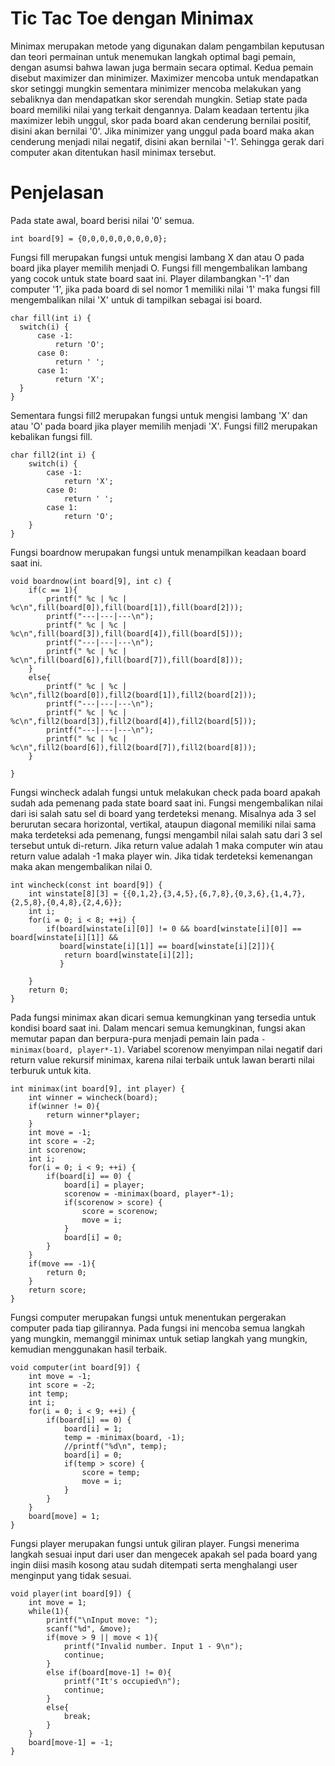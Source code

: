 # Tic Tac Toe dengan Minimax
  Minimax merupakan metode yang digunakan dalam pengambilan keputusan dan teori permainan untuk menemukan langkah optimal bagi pemain, dengan asumsi bahwa lawan juga bermain secara optimal. Kedua pemain disebut maximizer dan minimizer. Maximizer mencoba untuk mendapatkan skor setinggi mungkin sementara minimizer mencoba melakukan yang sebaliknya dan mendapatkan skor serendah mungkin. Setiap state pada board memiliki nilai yang terkait dengannya. Dalam keadaan tertentu jika maximizer lebih unggul, skor pada board akan cenderung bernilai positif, disini akan bernilai '0'. Jika minimizer yang unggul pada board maka akan cenderung menjadi nilai negatif, disini akan bernilai '-1'. Sehingga gerak dari computer akan ditentukan hasil minimax tersebut.
  
# Penjelasan
  Pada state awal, board berisi nilai '0' semua.
  ``` 
  int board[9] = {0,0,0,0,0,0,0,0,0}; 
  ```
  Fungsi fill merupakan fungsi untuk mengisi lambang X dan atau O pada board jika player memilih menjadi O. Fungsi fill mengembalikan lambang yang cocok untuk state board saat ini. Player dilambangkan '-1' dan computer '1', jika pada board di sel nomor 1 memiliki nilai '1' maka fungsi fill mengembalikan nilai 'X' untuk di tampilkan sebagai isi board.
  ```
  char fill(int i) {
    switch(i) {
        case -1:
            return 'O';
        case 0:
            return ' ';
        case 1:
            return 'X';
    }
}
```
Sementara fungsi fill2 merupakan fungsi untuk mengisi lambang 'X' dan atau 'O' pada board jika player memilih menjadi 'X'. Fungsi fill2 merupakan kebalikan fungsi fill.
```
char fill2(int i) {
    switch(i) {
        case -1:
            return 'X';
        case 0:
            return ' ';
        case 1:
            return 'O';
    }
}

```
Fungsi boardnow merupakan fungsi untuk menampilkan keadaan board saat ini.
```
void boardnow(int board[9], int c) {
	if(c == 1){
		printf(" %c | %c | %c\n",fill(board[0]),fill(board[1]),fill(board[2]));
	    printf("---|---|---\n");
	    printf(" %c | %c | %c\n",fill(board[3]),fill(board[4]),fill(board[5]));
	    printf("---|---|---\n");
	    printf(" %c | %c | %c\n",fill(board[6]),fill(board[7]),fill(board[8]));
	}
	else{
		printf(" %c | %c | %c\n",fill2(board[0]),fill2(board[1]),fill2(board[2]));
	    printf("---|---|---\n");
	    printf(" %c | %c | %c\n",fill2(board[3]),fill2(board[4]),fill2(board[5]));
	    printf("---|---|---\n");
	    printf(" %c | %c | %c\n",fill2(board[6]),fill2(board[7]),fill2(board[8]));
	}
    
}
```
Fungsi wincheck adalah fungsi untuk melakukan check pada board apakah sudah ada pemenang pada state board saat ini. Fungsi mengembalikan nilai dari isi salah satu sel di board yang terdeteksi menang. Misalnya ada 3 sel berurutan secara horizontal, vertikal, ataupun diagonal memiliki nilai sama maka terdeteksi ada pemenang, fungsi mengambil nilai salah satu dari 3 sel tersebut untuk di-return. Jika return value adalah 1 maka computer win atau return value adalah -1 maka player win. Jika tidak terdeteksi kemenangan maka akan mengembalikan nilai 0.
```
int wincheck(const int board[9]) {
    int winstate[8][3] = {{0,1,2},{3,4,5},{6,7,8},{0,3,6},{1,4,7},{2,5,8},{0,4,8},{2,4,6}};
    int i;
    for(i = 0; i < 8; ++i) {
        if(board[winstate[i][0]] != 0 && board[winstate[i][0]] == board[winstate[i][1]] &&
           board[winstate[i][1]] == board[winstate[i][2]]){
           	return board[winstate[i][2]];
		   }
            
    }
    return 0;
}
```
Pada fungsi minimax akan dicari semua kemungkinan yang tersedia untuk kondisi board saat ini. Dalam mencari semua kemungkinan, fungsi akan memutar papan dan berpura-pura menjadi pemain lain pada ``` -minimax(board, player*-1) ```.  Variabel scorenow menyimpan nilai negatif dari return value rekursif minimax, karena nilai terbaik untuk lawan berarti nilai terburuk untuk kita.
```
int minimax(int board[9], int player) {
    int winner = wincheck(board);
    if(winner != 0){
    	return winner*player;
	}
    int move = -1;
    int score = -2;
    int scorenow;
    int i;
    for(i = 0; i < 9; ++i) {
        if(board[i] == 0) {
            board[i] = player;
            scorenow = -minimax(board, player*-1);
            if(scorenow > score) {
                score = scorenow;
                move = i;
            }
            board[i] = 0;
        }
    }
    if(move == -1){
    	return 0;
	}
    return score;
}
```
Fungsi computer merupakan fungsi untuk menentukan pergerakan computer pada tiap gilirannya. Pada fungsi ini mencoba semua langkah yang mungkin, memanggil minimax untuk setiap langkah yang mungkin, kemudian menggunakan hasil terbaik.

```
void computer(int board[9]) {
    int move = -1;
    int score = -2;
    int temp;
    int i;
    for(i = 0; i < 9; ++i) {
        if(board[i] == 0) {
            board[i] = 1;
            temp = -minimax(board, -1);
            //printf("%d\n", temp);
            board[i] = 0;
            if(temp > score) {
                score = temp;
                move = i;
            }
        }
    }
    board[move] = 1;
}
```
Fungsi player merupakan fungsi untuk giliran player. Fungsi menerima langkah sesuai input dari user dan mengecek apakah sel pada board yang ingin diisi masih kosong atau sudah ditempati serta menghalangi user menginput yang tidak sesuai.
```
void player(int board[9]) {
    int move = 1;
    while(1){
        printf("\nInput move: ");
        scanf("%d", &move);
        if(move > 9 || move < 1){
			printf("Invalid number. Input 1 - 9\n");
			continue;
		}
        else if(board[move-1] != 0){
        	printf("It's occupied\n");
        	continue;
		}
        else{
        	break;
		}
    }
    board[move-1] = -1;
}
```
